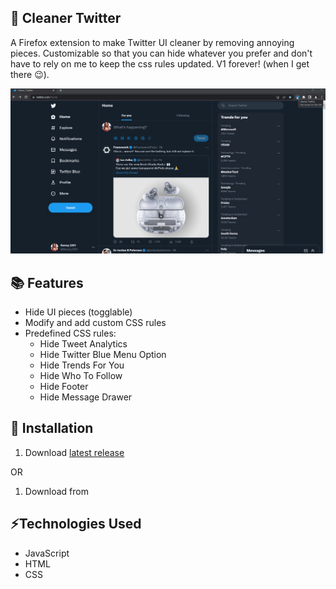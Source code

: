 ## 🫧 Cleaner Twitter

A Firefox extension to make Twitter UI cleaner by removing annoying pieces. Customizable so that you can hide whatever you prefer and don't have to rely on me to keep the css rules updated. V1 forever! (when I get there 😉).

![](https://github.com/Kenny1291/readme-assets/blob/main/cleaner-twitter/cleaner_twitter_showcase.gif)

## 📚 Features
- Hide UI pieces (togglable)
- Modify and add custom CSS rules
- Predefined CSS rules:
    - Hide Tweet Analytics
    - Hide Twitter Blue Menu Option
    - Hide Trends For You
    - Hide Who To Follow
    - Hide Footer
    - Hide Message Drawer

## 📲 Installation
1. Download [latest release](https://github.com/Kenny1291/cleaner-twitter-firefox/releases)


OR

1. Download from 

## ⚡Technologies Used
- JavaScript
- HTML
- CSS
